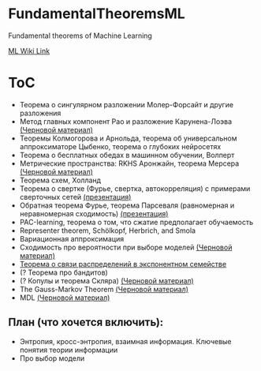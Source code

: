 # FundamentalTheoremsML
Fundamental theorems of Machine Learning

[ML Wiki Link](http://www.machinelearning.ru/wiki/index.php?title=%D0%9C%D0%B0%D1%82%D0%B5%D0%BC%D0%B0%D1%82%D0%B8%D1%87%D0%B5%D1%81%D0%BA%D0%B8%D0%B5_%D0%BC%D0%B5%D1%82%D0%BE%D0%B4%D1%8B_%D0%BF%D1%80%D0%BE%D0%B3%D0%BD%D0%BE%D0%B7%D0%B8%D1%80%D0%BE%D0%B2%D0%B0%D0%BD%D0%B8%D1%8F_(%D0%BF%D1%80%D0%B0%D0%BA%D1%82%D0%B8%D0%BA%D0%B0,_%D0%92.%D0%92._%D0%A1%D1%82%D1%80%D0%B8%D0%B6%D0%BE%D0%B2)/%D0%93%D1%80%D1%83%D0%BF%D0%BF%D0%B0_674,_%D0%B2%D0%B5%D1%81%D0%BD%D0%B0_2020)

# ToC
* Теорема о сингулярном разложении Молер-Форсайт и другие разложения 
* Метод главных компонент Рао и разложение Карунена-Лоэва  [(Черновой материал)](https://drive.google.com/drive/folders/1fG4DpuApxctHGjPCQh8z2GFjxvkOm0Au?usp=sharing)
* Теоремы Колмогорова и Арнольда, теорема об универсальном аппроксиматоре Цыбенко, теорема о глубоких нейросетях
* Теорема о бесплатных обедах в машинном обучении, Волперт
* Метрические пространства: RKHS Аронжайн, теорема Мерсера  [(Черновой материал)](https://drive.google.com/drive/folders/1Uh-nPVzDS3cI1yxoYbDpe8464Q6xKKOU?usp=sharing)
* Теорема схем, Холланд
* Теорема о свертке (Фурье, свертка, автокорреляция) с примерами сверточных сетей [(презентация)](Conv/demo.pdf)
* Обратная теорема Фурье, теорема Парсеваля (равномерная и неравномерная сходимость) [(презентация)](Parseval/demo.pdf)
* РАС-learning, теорема о том, что сжатие предполагает обучаемость
* Representer theorem, Schölkopf, Herbrich, and Smola
* Вариационная аппроксимация
* Сходимость про вероятности при выборе моделей  [(Черновой материал)](https://drive.google.com/drive/folders/13tUSipileOkbvzHRJinm3n2DeXyumzq6?usp=sharing)
* [Теорема о связи распределений в экспонентном семействе](BernshteinFonMises/BernshteinFonMises.pdf)
* (? Теорема про бандитов)
* (? Копулы и теорема Скляра)   [(Черновой материал)](https://drive.google.com/drive/folders/1NM8ldEwCXRnRhuZff-Ok_dpXEycpyvuq?usp=sharing)
* The Gauss-Markov Theorem [(Черновой материал)](https://drive.google.com/drive/folders/1I0SS0OhWx7Q1OKmgiDVhdnQsNC8bPNjp?usp=sharing)
* MDL  [(Черновой материал)](https://drive.google.com/drive/folders/1E1-ccv9NQy7W9ZzE-8cUZmpb4k-pWf2I?usp=sharing)


## План (что хочется включить):
* Энтропия, кросс-энтропия, взаимная информация. Ключевые понятия теории информации
* Про выбор модели
